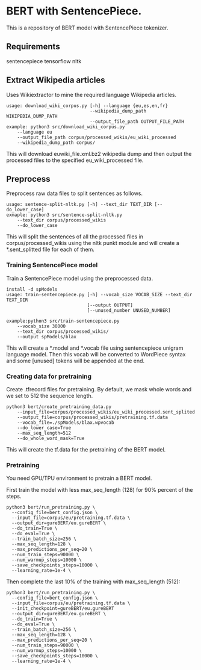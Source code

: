 # BERT with SentencePiece.
This is a repository of BERT model with SentencePiece tokenizer.  

## Requirements
sentencepiece
tensorflow
nltk

## Extract Wikipedia articles

Uses Wikiextractor to mine the required language Wikipedia articles.

```
usage: download_wiki_corpus.py [-h] --language {eu,es,en,fr}
                               --wikipedia_dump_path WIKIPEDIA_DUMP_PATH
                               --output_file_path OUTPUT_FILE_PATH
example: python3 src/download_wiki_corpus.py 
    --language eu 
    --output_file_path corpus/processed_wikis/eu_wiki_processed 
    --wikipedia_dump_path corpus/
```
This will download euwiki_file.xml.bz2 wikipedia dump and then output the processed files to the specified eu_wiki_processed file.

## Preprocess 
Preprocess raw data files to split sentences as follows.

```
usage: sentence-split-nltk.py [-h] --text_dir TEXT_DIR [--do_lower_case]
exmaple: python3 src/sentence-split-nltk.py 
    --text_dir corpus/processed_wikis 
    --do_lower_case
```
This will split the sentences of all the processed files in corpus/processed_wikis using the nltk punkt module and will create a *.sent_splitted file for each of them.

### Training SentencePiece model
Train a SentencePiece model using the preprocessed data.

```
install -d spModels
usage: train-sentencepiece.py [-h] --vocab_size VOCAB_SIZE --text_dir TEXT_DIR
                              [--output OUTPUT]
                              [--unused_number UNUSED_NUMBER]

example:python3 src/train-sentencepiece.py 
    --vocab_size 30000 
    --text_dir corpus/processed_wikis/ 
    --output spModels/blax

```
This will create a *.model and *.vocab file using sentencepiece unigram language model. Then this vocab will be converted to WordPiece syntax and some [unused] tokens will be appended at the end. 

### Creating data for pretraining
Create .tfrecord files for pretraining.
By default, we mask whole words and we set to 512 the sequence length.

```
python3 bert/create_pretraining_data.py 
    --input_file=corpus/processed_wikis/eu_wiki_processed.sent_splited 
    --output_file=corpus/processed_wikis/pretraining.tf.data 
    --vocab_file=./spModels/blax.wpvocab 
    --do_lower_case=True 
    --max_seq_length=512 
    --do_whole_word_mask=True
```

This will create the tf.data for the pretraining of the BERT model. 

### Pretraining
You need GPU/TPU environment to pretrain a BERT model.  

First train the model with less max_seq_length (128) for 90% percent of the steps. 

```
python3 bert/run_pretraining.py \
  --config_file=bert_config.json \
  --input_file=corpus/eu/pretraining.tf.data \
  --output_dir=gureBERT/eu.gureBERT \
  --do_train=True \
  --do_eval=True \
  --train_batch_size=256 \
  --max_seq_length=128 \
  --max_predictions_per_seq=20 \
  --num_train_steps=90000 \
  --num_warmup_steps=10000 \
  --save_checkpoints_steps=10000 \
  --learning_rate=1e-4 \
```

Then complete the last 10% of the training with max_seq_length (512):

```
python3 bert/run_pretraining.py \
  --config_file=bert_config.json \
  --input_file=corpus/eu/pretraining.tf.data \
  --init_checkpoint=gureBERT/eu.gureBERT
  --output_dir=gureBERT/eu.gureBERT \
  --do_train=True \
  --do_eval=True \
  --train_batch_size=256 \
  --max_seq_length=128 \
  --max_predictions_per_seq=20 \
  --num_train_steps=90000 \
  --num_warmup_steps=10000 \
  --save_checkpoints_steps=10000 \
  --learning_rate=1e-4 \
```
